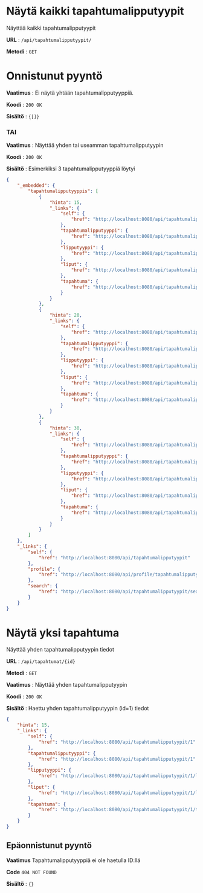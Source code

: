# Näytä kaikki tapahtumalipputyypit

Näyttää kaikki tapahtumalipputyypit

**URL** : `/api/tapahtumalipputyypit/`

**Metodi** : `GET`

# Onnistunut pyyntö

**Vaatimus** : Ei näytä yhtään tapahtumalipputyyppiä.

**Koodi** : `200 OK`

**Sisältö** : `{[]}`

### TAI

**Vaatimus** : Näyttää yhden tai useamman tapahtumalipputyypin

**Koodi** : `200 OK`

**Sisältö** : Esimerkiksi 3 tapahtumalipputyyppiä löytyi

```json
{
    "_embedded": {
        "tapahtumalipputyyppis": [
            {
                "hinta": 15,
                "_links": {
                    "self": {
                        "href": "http://localhost:8080/api/tapahtumalipputyypit/1"
                    },
                    "tapahtumalipputyyppi": {
                        "href": "http://localhost:8080/api/tapahtumalipputyypit/1"
                    },
                    "lipputyyppi": {
                        "href": "http://localhost:8080/api/tapahtumalipputyypit/1/lipputyyppi"
                    },
                    "liput": {
                        "href": "http://localhost:8080/api/tapahtumalipputyypit/1/liput"
                    },
                    "tapahtuma": {
                        "href": "http://localhost:8080/api/tapahtumalipputyypit/1/tapahtuma"
                    }
                }
            },
            {
                "hinta": 20,
                "_links": {
                    "self": {
                        "href": "http://localhost:8080/api/tapahtumalipputyypit/2"
                    },
                    "tapahtumalipputyyppi": {
                        "href": "http://localhost:8080/api/tapahtumalipputyypit/2"
                    },
                    "lipputyyppi": {
                        "href": "http://localhost:8080/api/tapahtumalipputyypit/2/lipputyyppi"
                    },
                    "liput": {
                        "href": "http://localhost:8080/api/tapahtumalipputyypit/2/liput"
                    },
                    "tapahtuma": {
                        "href": "http://localhost:8080/api/tapahtumalipputyypit/2/tapahtuma"
                    }
                }
            },
            {
                "hinta": 30,
                "_links": {
                    "self": {
                        "href": "http://localhost:8080/api/tapahtumalipputyypit/3"
                    },
                    "tapahtumalipputyyppi": {
                        "href": "http://localhost:8080/api/tapahtumalipputyypit/3"
                    },
                    "lipputyyppi": {
                        "href": "http://localhost:8080/api/tapahtumalipputyypit/3/lipputyyppi"
                    },
                    "liput": {
                        "href": "http://localhost:8080/api/tapahtumalipputyypit/3/liput"
                    },
                    "tapahtuma": {
                        "href": "http://localhost:8080/api/tapahtumalipputyypit/3/tapahtuma"
                    }
                }
            }
        ]
    },
    "_links": {
        "self": {
            "href": "http://localhost:8080/api/tapahtumalipputyypit"
        },
        "profile": {
            "href": "http://localhost:8080/api/profile/tapahtumalipputyypit"
        },
        "search": {
            "href": "http://localhost:8080/api/tapahtumalipputyypit/search"
        }
    }
}
```
# Näytä yksi tapahtuma

Näyttää yhden tapahtumalipputyypin tiedot

**URL** : `/api/tapahtumat/{id}`

**Metodi** : `GET`

**Vaatimus** : Näyttää yhden tapahtumalipputyypin

**Koodi** : `200 OK`

**Sisältö** : Haettu yhden tapahtumalipputyypin (id=1) tiedot
```json
{
    "hinta": 15,
    "_links": {
        "self": {
            "href": "http://localhost:8080/api/tapahtumalipputyypit/1"
        },
        "tapahtumalipputyyppi": {
            "href": "http://localhost:8080/api/tapahtumalipputyypit/1"
        },
        "lipputyyppi": {
            "href": "http://localhost:8080/api/tapahtumalipputyypit/1/lipputyyppi"
        },
        "liput": {
            "href": "http://localhost:8080/api/tapahtumalipputyypit/1/liput"
        },
        "tapahtuma": {
            "href": "http://localhost:8080/api/tapahtumalipputyypit/1/tapahtuma"
        }
    }
}
```
## Epäonnistunut pyyntö

**Vaatimus** Tapahtumalipputyyppiä ei ole haetulla ID:llä

**Code** `404 NOT FOUND`

**Sisältö** : `{}`
